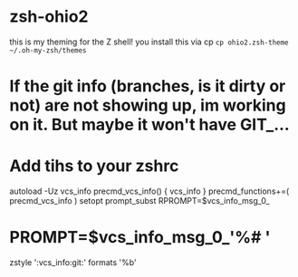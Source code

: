 # zsh-ohio2
this is my theming for the Z shell!
you install this via cp
`cp ohio2.zsh-theme ~/.oh-my-zsh/themes`
# If the git info (branches, is it dirty or not) are not showing up, im working on it. But maybe it won't have GIT_...
# Add tihs to your zshrc
autoload -Uz vcs_info
precmd_vcs_info() { vcs_info }
precmd_functions+=( precmd_vcs_info )
setopt prompt_subst
RPROMPT=\$vcs_info_msg_0_
# PROMPT=\$vcs_info_msg_0_'%# '
zstyle ':vcs_info:git:' formats '%b'
